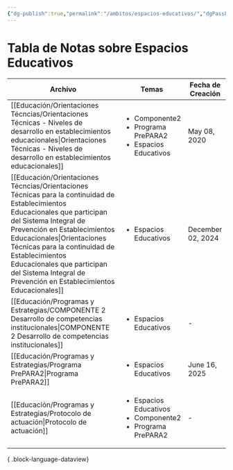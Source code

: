 ```yaml
---
{"dg-publish":true,"permalink":"/ambitos/espacios-educativos/","dgPassFrontmatter":true,"noteIcon":"","updated":"2025-06-27T14:38:39.303-04:00"}
---
```


# Tabla de Notas sobre Espacios Educativos
| Archivo                                                                                                                                                                                                                                                                                                                                                                    | Temas                                                                               | Fecha de Creación |
| -------------------------------------------------------------------------------------------------------------------------------------------------------------------------------------------------------------------------------------------------------------------------------------------------------------------------------------------------------------------------- | ----------------------------------------------------------------------------------- | ----------------- |
| [[Educación/Orientaciones Técncias/Orientaciones Técnicas - Niveles de desarrollo en establecimientos educacionales\|Orientaciones Técnicas - Niveles de desarrollo en establecimientos educacionales]]                                                                                                                                                                 | <ul><li>Componente2</li><li>Programa PrePARA2</li><li>Espacios Educativos</li></ul> | May 08, 2020      |
| [[Educación/Orientaciones Técncias/Orientaciones Técnicas para la continuidad de Establecimientos Educacionales que participan del Sistema Integral de Prevención en Establecimientos Educacionales\|Orientaciones Técnicas para la continuidad de Establecimientos Educacionales que participan del Sistema Integral de Prevención en Establecimientos Educacionales]] | <ul><li>Espacios Educativos</li></ul>                                               | December 02, 2024 |
| [[Educación/Programas y Estrategias/COMPONENTE 2 Desarrollo de competencias institucionales\|COMPONENTE 2 Desarrollo de competencias institucionales]]                                                                                                                                                                                                                  | <ul><li>Espacios Educativos</li></ul>                                               | \-                |
| [[Educación/Programas y Estrategias/Programa PrePARA2\|Programa PrePARA2]]                                                                                                                                                                                                                                                                                              | <ul><li>Espacios Educativos</li></ul>                                               | June 16, 2025     |
| [[Educación/Programas y Estrategias/Protocolo de actuación\|Protocolo de actuación]]                                                                                                                                                                                                                                                                                    | <ul><li>Espacios Educativos</li><li>Componente2</li><li>Programa PrePARA2</li></ul> | \-                |

{ .block-language-dataview}


